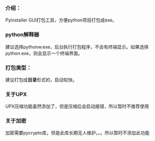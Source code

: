### 介绍：
Pyinstaller GUI打包工具，方便python项目打包成exe。

### python解释器
建议选择pythonw.exe，后台执行打包程序，不会有终端显示。如果选择python.exe，则会显示一个终端界面。
### 打包类型：
建议打包成**目录**形式的，启动较快。

### 关于UPX
UPX压缩功能虽然添加了，但是压缩后会启动报错，所以暂时不推荐使用
### 关于加密
加密需要pycrypto库，但是此库长期无人维护。。。所以暂时不添加此功能